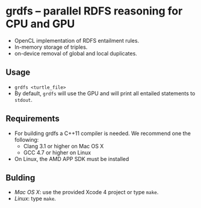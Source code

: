 grdfs &ndash; parallel RDFS reasoning for CPU and GPU
================================================
* OpenCL implementation of RDFS entailment rules.
* In-memory storage of triples.
* on-device removal of global and local duplicates.

Usage
-----
* `grdfs <turtle_file>`
* By default, `grdfs` will use the GPU and will print all entailed statements 
to `stdout`.

Requirements
------------
* For building grdfs a C++11 compiler is needed. We recommend one the following:
    * Clang 3.1 or higher on Mac OS X
    * GCC 4.7 or higher on Linux
* On Linux, the AMD APP SDK must be installed

Bulding
-------
* _Mac OS X_: use the provided Xcode 4 project or type `make`.
* _Linux_: type `make`.
